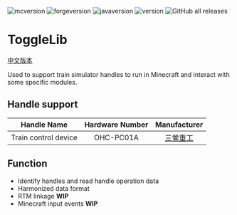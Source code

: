 ![mcversion](https://img.shields.io/badge/Minecraft-1.12.2-blue)
![forgeversion](https://img.shields.io/badge/Minecraft--forge-14.23.5.2855-orange)
![javaversion](https://img.shields.io/badge/Java-1.8-orange)
![version](https://img.shields.io/badge/ToggleLib-1.0-red)
![GitHub all releases](https://img.shields.io/github/downloads/PixCraft-MC/ToggleLib/total)

# ToggleLib

[中文版本](README_CN.md)

Used to support train simulator handles to run in Minecraft and interact with some specific modules.

## Handle support
|Handle Name|Hardware Number|Manufacturer|
| :----: | :----: | :----: |
|Train control device|OHC-PC01A|[三鶯重工](https://twitter.com/SanYingOfficial)|

## Function
- Identify handles and read handle operation data
- Harmonized data format
- RTM linkage **WIP**
- Minecraft input events **WIP**
